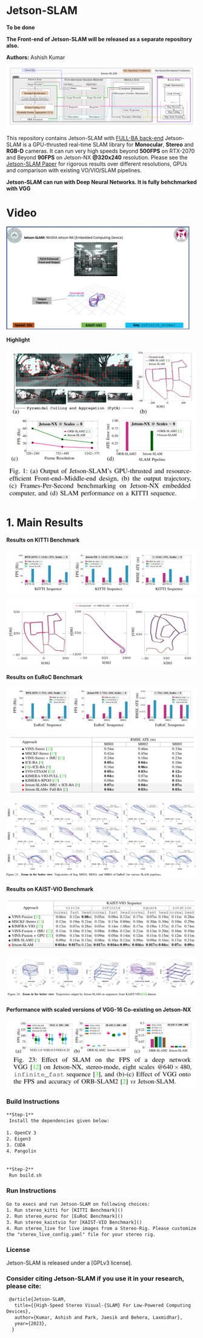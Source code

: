 # Jetson-SLAM
**To be done**

**The Front-end of Jetson-SLAM will be released as a separate repository also.**

**Authors:** Ashish Kumar

![Jetson-SLAM Design](/assets/img/jetson-slam.png "Jetson-SLAM")

This repository contains Jetson-SLAM with [FULL-BA back-end](https://128.84.21.199/pdf/1610.06475.pdf)
Jetson-SLAM is a GPU-thrusted real-time SLAM library for **Monocular**, **Stereo** and **RGB-D** cameras. It can run very high speeds beyond **500FPS** on RTX-2070 and Beyond **90FPS** on Jetson-NX **@320x240** resolution. Please see the [Jetson-SLAM Paper](https://drive.google.com/file/d/1KagYH0YVSDOeBwv4oHyKrmndOF7Sc_TV/view?usp=drive_link) for rigorous results over different resolutions, GPUs and comparison with existing VO/VIO/SLAM pipelines.

**Jetson-SLAM can run with Deep Neural Networks. It is fully behchmarked with VGG**

# Video
<a href="https://drive.google.com/file/d/16FN0FKy76R6MBdu44WzHyH3KstruOeJT/view?usp=drive_link" target="_blank" ><img align="center" src="/assets/img/video_thumbnail.png" 
alt="Jetson-SLAM" width="483" height="271" border="0" /></a>


#### Highlight
![Highlight](/assets/img/fig1.png)

# 1. Main Results

#### Results on KITTI Benchmark
![Results on KITTI Benchmark](/assets/img/kitti_plot.png)

![KITTI Trajectories](/assets/img/kitti_traj.png)


#### Results on EuRoC Benchmark
![Results on EuRoC Benchmark](/assets/img/euroc_plot.png)

![Results on EuRoC Benchmark](/assets/img/euroc_table.png)

![EuRoC Trajectories](/assets/img/euroc_traj.png)


#### Results on KAIST-VIO Benchmark
![Results on KAIST-VIO Benchmark](/assets/img/kaistvio_table.png)

![KAIST-VIO Trajectories](/assets/img/kaistvio_traj.png)

#### Performance with scaled versions of VGG-16 Co-existing on Jetson-NX
![Co-exating VGG performance](/assets/img/vgg.png)


### Build Instructions

	**Step-1**
	 Install the dependencies given below:

	1. OpenCV 3
	2. Eigen3
	3. CUDA
	4. Pangolin


	**Step-2**
	 Run build.sh

### Run Instructions

	Go to execs and run Jetson-SLAM on following choices:
	1. Run stereo_kitti for [KITTI Benchmark]()
	2. Run stereo_euroc for [EuRoC Benchmark]()
	3. Run stereo_kaistvio for [KAIST-VIO Benchmark]()
	4. Run stereo_live for live images from a Stereo-Rig. Please customize the "stereo_live_config.yaml" file for your stereo rig.
	


### License

Jetson-SLAM is released under a [GPLv3 license].

### Consider citing Jetson-SLAM if you use it in your research, please cite:

     @article{Jetson-SLAM,
       title={{High-Speed Stereo Visual-{SLAM} For Low-Powered Computing Devices},
       author={Kumar, Ashish and Park, Jaesik and Behera, Laxmidhar},
       year={2023},
      }

